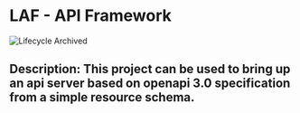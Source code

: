 # LAF - API Framework

![Lifecycle Archived](https://badgen.net/badge/Lifecycle/Archived/grey)

## Description: This project can be used to bring up an api server based on openapi 3.0 specification from a simple resource schema.
